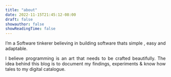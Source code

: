 ```yaml
---
title: "about"
date: 2022-11-15T21:45:12-08:00
draft: false
showauthor: false
showReadingTime: false
---
```


<p align="justify">I’m a Software tinkerer believing in building software thats simple , easy and adaptable.</p>

<p align="justify">
I believe programming is an art that needs to be crafted beautifully. The idea behind this blog is to document my findings, experiments & know how tales to my digital catalogue.</p>

